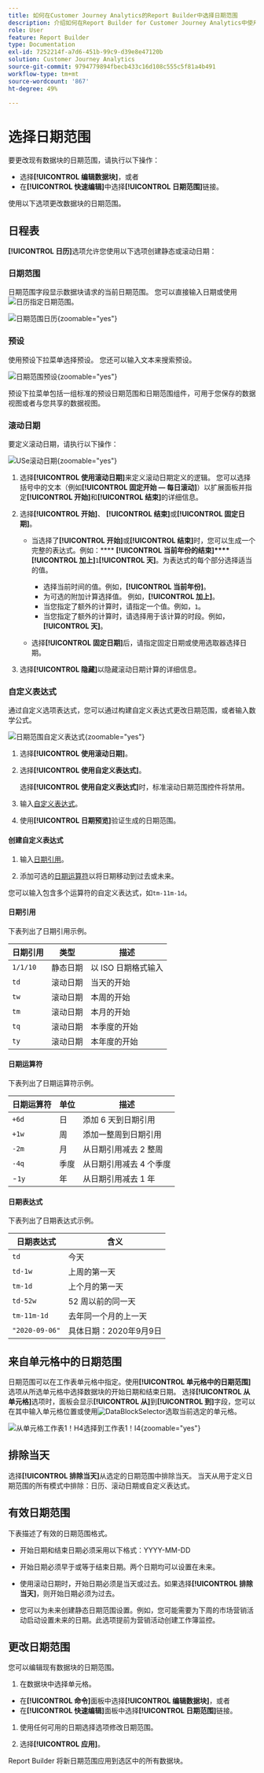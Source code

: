```yaml
---
title: 如何在Customer Journey Analytics的Report Builder中选择日期范围
description: 介绍如何在Report Builder for Customer Journey Analytics中使用日历、滚动日期和自定义表达式
role: User
feature: Report Builder
type: Documentation
exl-id: 7252214f-a7d6-451b-99c9-d39e8e47120b
solution: Customer Journey Analytics
source-git-commit: 9794779894fbecb433c16d108c555c5f81a4b491
workflow-type: tm+mt
source-wordcount: '867'
ht-degree: 49%

---
```


# 选择日期范围

要更改现有数据块的日期范围，请执行以下操作：

- 选择&#x200B;**[!UICONTROL 编辑数据块]**，或者
- 在&#x200B;**[!UICONTROL 快速编辑]**&#x200B;中选择&#x200B;**[!UICONTROL 日期范围]**&#x200B;链接。

使用以下选项更改数据块的日期范围。

## 日程表

**[!UICONTROL 日历]**&#x200B;选项允许您使用以下选项创建静态或滚动日期：

### 日期范围

日期范围字段显示数据块请求的当前日期范围。 您可以直接输入日期或使用![日历](/help/assets/icons/Calendar.svg)指定日期范围。

![日期范围日历](assets/date-range-calendar.png){zoomable="yes"}

### 预设

使用预设下拉菜单选择预设。 您还可以输入文本来搜索预设。

![日期范围预设](assets/date-range-presets.png){zoomable="yes"}

预设下拉菜单包括一组标准的预设日期范围和日期范围组件，可用于您保存的数据视图或者与您共享的数据视图。

### 滚动日期

要定义滚动日期，请执行以下操作：

![USe滚动日期](assets/date-range-rolling-date.png){zoomable="yes"}

1. 选择&#x200B;**[!UICONTROL 使用滚动日期]**&#x200B;来定义滚动日期定义的逻辑。 您可以选择括号中的文本（例如&#x200B;**[!UICONTROL 固定开始 — 每日滚动]**）以扩展面板并指定&#x200B;**[!UICONTROL 开始]**&#x200B;和&#x200B;**[!UICONTROL 结束]**&#x200B;的详细信息。

1. 选择&#x200B;**[!UICONTROL 开始]**、 **[!UICONTROL 结束]**&#x200B;或&#x200B;**[!UICONTROL 固定日期]**。

   - 当选择了&#x200B;**[!UICONTROL 开始]**&#x200B;或&#x200B;**[!UICONTROL 结束]**&#x200B;时，您可以生成一个完整的表达式。例如：**** **[!UICONTROL 当前年份的结束]****[!UICONTROL 加上]**`1`**[!UICONTROL 天]**。为表达式的每个部分选择适当的值。

      - 选择当前时间的值。例如，**[!UICONTROL 当前年份]**。
      - 为可选的附加计算选择值。 例如，**[!UICONTROL 加上]**。
      - 当您指定了额外的计算时，请指定一个值。例如，`1`。
      - 当您指定了额外的计算时，请选择用于该计算的时段。例如，**[!UICONTROL 天]**。

   - 选择&#x200B;**[!UICONTROL 固定日期]**&#x200B;后，请指定固定日期或使用选取器选择日期。

1. 选择&#x200B;**[!UICONTROL 隐藏]**&#x200B;以隐藏滚动日期计算的详细信息。


### 自定义表达式

通过自定义选项表达式，您可以通过构建自定义表达式更改日期范围，或者输入数学公式。

![日期范围自定义表达式](assets/date-range-custom-expression.png){zoomable="yes"}

1. 选择&#x200B;**[!UICONTROL 使用滚动日期]**。

1. 选择&#x200B;**[!UICONTROL 使用自定义表达式]**。

   选择&#x200B;**[!UICONTROL 使用自定义表达式]**&#x200B;时，标准滚动日期范围控件将禁用。

1. 输入[自定义表达式](#create-a-custom-expression)。

1. 使用&#x200B;**[!UICONTROL 日期预览]**&#x200B;验证生成的日期范围。

#### 创建自定义表达式

1. 输入[日期引用](#date-references)。

1. 添加可选的[日期运算符](#date-operators)以将日期移动到过去或未来。

您可以输入包含多个运算符的自定义表达式，如`tm-11m-1d`。

#### 日期引用

下表列出了日期引用示例。

| 日期引用 | 类型 | 描述 |
|----------------|--------------|----------------------------|
| `1/1/10` | 静态日期 | 以 ISO 日期格式输入 |
| `td` | 滚动日期 | 当天的开始 |
| `tw` | 滚动日期 | 本周的开始 |
| `tm` | 滚动日期 | 本月的开始 |
| `tq` | 滚动日期 | 本季度的开始 |
| `ty` | 滚动日期 | 本年度的开始 |

#### 日期运算符

下表列出了日期运算符示例。

| 日期运算符 | 单位 | 描述 |
|----------------|---------|--------------------|
| `+6d` | 日 | 添加 6 天到日期引用 |
| `+1w` | 周 | 添加一整周到日期引用 |
| `-2m` | 月 | 从日期引用减去 2 整周 |
| `-4q` | 季度 | 从日期引用减去 4 个季度 |
| -`1y` | 年 | 从日期引用减去 1 年 |

#### 日期表达式

下表列出了日期表达式示例。

| 日期表达式 | 含义 |
|-----------------|--------------------------------------|
| `td` | 今天 |
| `td-1w` | 上周的第一天 |
| `tm-1d` | 上个月的第一天 |
| `td-52w` | 52 周以前的同一天 |
| `tm-11m-1d` | 去年同一个月的上一天 |
| `"2020-09-06"` | 具体日期：2020年9月9日 |



## 来自单元格中的日期范围

日期范围可以在工作表单元格中指定。使用&#x200B;**[!UICONTROL 单元格中的日期范围]**&#x200B;选项从所选单元格中选择数据块的开始日期和结束日期。 选择&#x200B;**[!UICONTROL 从单元格]**&#x200B;选项时，面板会显示&#x200B;**[!UICONTROL 从]**&#x200B;到&#x200B;**[!UICONTROL 到]**&#x200B;字段，您可以在其中输入单元格位置或使用![DataBlockSelector](/help/assets/icons/DataBlockSelector.svg)选取当前选定的单元格。

![从单元格工作表1！H4选择到工作表1！I4](./assets/date-range-from-cell.png){zoomable="yes"}


## 排除当天

选择&#x200B;**[!UICONTROL 排除当天]**&#x200B;从选定的日期范围中排除当天。 当天从用于定义日期范围的所有模式中排除：日历、滚动日期或自定义表达式。


## 有效日期范围

下表描述了有效的日期范围格式。

- 开始日期和结束日期必须采用以下格式：YYYY-MM-DD

- 开始日期必须早于或等于结束日期。两个日期均可以设置在未来。

- 使用滚动日期时，开始日期必须是当天或过去。如果选择&#x200B;**[!UICONTROL 排除当天]**，则开始日期必须为过去。

- 您可以为未来创建静态日期范围设置。例如，您可能需要为下周的市场营销活动启动设置未来的日期。此选项提前为营销活动创建工作簿监控。

## 更改日期范围

您可以编辑现有数据块的日期范围。

1. 在数据块中选择单元格。

- 在&#x200B;**[!UICONTROL 命令]**&#x200B;面板中选择&#x200B;**[!UICONTROL 编辑数据块]**，或者
- 在&#x200B;**[!UICONTROL 快速编辑]**&#x200B;面板中选择&#x200B;**[!UICONTROL 日期范围]**&#x200B;链接。

1. 使用任何可用的日期选择选项修改日期范围。

1. 选择&#x200B;**[!UICONTROL 应用]**。

Report Builder 将新日期范围应用到选区中的所有数据块。
